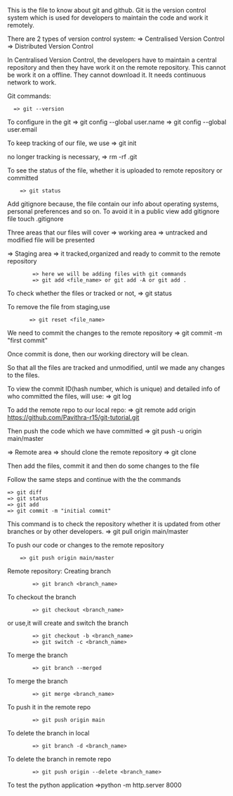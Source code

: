 This is the file to know about git and github.
Git is the version control system which is used for developers to maintain the code and work it remotely.

There are 2 types of version control system:
=> Centralised Version Control
=> Distributed Version Control 

In Centralised Version Control, the developers have to maintain a central repository and then they have work it on the remote repository. This cannot be work it on a offline. They cannot download it. It needs continuous network to work.

Git commands:

      => git --version

To configure in the git
      => git config --global user.name
      => git config --global user.email

To keep tracking of our file, we use
       => git init

no longer tracking is necessary,
       => rm -rf .git

To see the status of the file, whether it is uploaded to remote repository or committed 

        => git status

Add gitignore because, the file contain our info about operating systems, personal preferences and so on. To avoid it in a public view add gitignore file
touch .gitignore


Three areas that our files will cover
=> working area => untracked and modified file will be presented

=> Staging area => it tracked,organized and ready to commit to the remote repository

			=> here we will be adding files with git commands
			=> git add <file_name> or git add -A or git add .

To check whether the files or tracked or not, => git status

To remove the file from staging,use
           
		   => git reset <file_name>

We need to commit the changes to the remote repository 
          => git commit -m "first commit"

Once commit is done, then our working directory will be clean. 

So that all the files are tracked and unmodified, until we made any changes to the files.

To view the commit ID(hash number, which is unique) and detailed info of who committed the files, will use:
           => git log

To add the remote repo to our local repo:
            => git remote add origin https://github.com/Pavithra-r15/git-tutorial.git

Then push the code which we have committed
        => git push -u origin main/master

=> Remote area => should clone the remote repository
				=> git clone <url>

Then add the files, commit it and then do some changes to the file

Follow the same steps and continue with the the commands

	=> git diff
	=> git status
	=> git add 
	=> git commit -m "initial commit" 

This command is to check the repository whether it is updated from other branches or by other developers.
		=> git pull origin main/master

To push our code or changes to the remote repository 

		=> git push origin main/master 

Remote repository:
Creating branch 

            => git branch <branch_name>

To checkout the branch

            => git checkout <branch_name>
            
or use,it will create and switch the branch

            => git checkout -b <branch_name>
            => git switch -c <branch_name>

To merge the branch 

            => git branch --merged

To merge the branch

            => git merge <branch_name>

To push it in the remote repo

            => git push origin main

To delete the branch in local

            => git branch -d <branch_name>

To delete the branch in remote repo

            => git push origin --delete <branch_name>



To test the python application =>python -m http.server 8000


